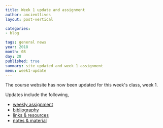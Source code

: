 ```yaml
---
title: Week 1 update and assignment
author: ancientlives
layout: post-vertical

categories:
- blog

tags: general news
year: 2018
month: 08
day: 28
published: true
summary: site updated and week 1 assignment
menu: week1-update
---
```


The course website has now been updated for this week's class, week 1.

Updates include the following,

* [weekly assignment](/weekly_assignment)
* [bibliography](/bibliography)
* [links & resources](/links)
* [notes & material](/notes)
